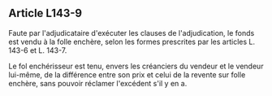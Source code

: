 Article L143-9
----
Faute par l'adjudicataire d'exécuter les clauses de l'adjudication, le fonds est
vendu à la folle enchère, selon les formes prescrites par les articles L. 143-6
et L. 143-7.

Le fol enchérisseur est tenu, envers les créanciers du vendeur et le vendeur
lui-même, de la différence entre son prix et celui de la revente sur folle
enchère, sans pouvoir réclamer l'excédent s'il y en a.
